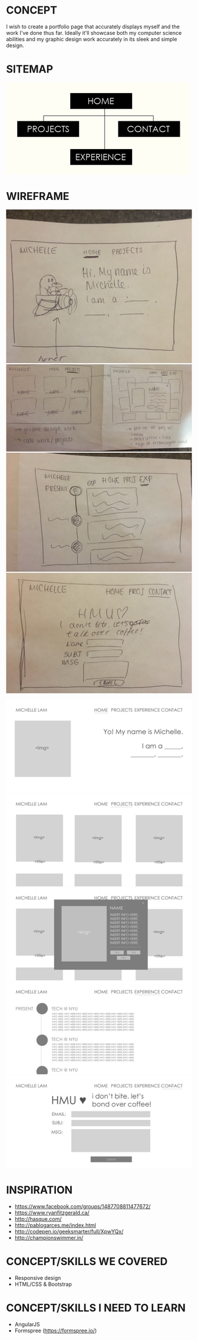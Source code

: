 # CONCEPT
I wish to create a portfolio page that accurately displays myself and the work I've done thus far. Ideally it'll showcase both my computer science abilities and my graphic design work accurately in its sleek and simple design.

# SITEMAP
![alt tag](img/midterm-wireframe.png)

# WIREFRAME
![alt tag](img/1.jpg)
![alt tag](img/2.jpg)
![alt tag](img/3.jpg)
![alt tag](img/4.jpg)

![alt tag](img/midterm-layout-1.png)
![alt tag](img/midterm-layout-2.png)
![alt tag](img/midterm-layout-3.png)
![alt tag](img/midterm-layout-4.png)
![alt tag](img/midterm-layout-5.png)

# INSPIRATION
* https://www.facebook.com/groups/1487708811477672/
* https://www.ryanfitzgerald.ca/
* http://hasque.com/
* http://pablogarces.me/index.html
* http://codepen.io/geeksmarter/full/XpwYQx/
* http://championswimmer.in/

# CONCEPT/SKILLS WE COVERED
* Responsive design
* HTML/CSS & Bootstrap

# CONCEPT/SKILLS I NEED TO LEARN
* AngularJS
* Formspree (https://formspree.io/)